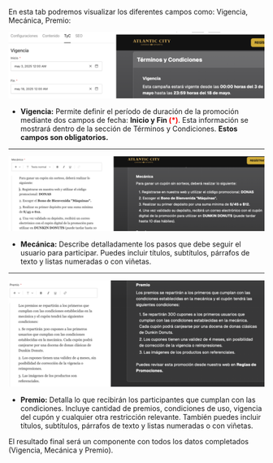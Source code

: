 En esta tab podremos visualizar los diferentes campos como: Vigencia, Mecánica, Premio:

![Términos y Condiciones: Vigencia](images/Vigencia.png)

- **Vigencia:** Permite definir el período de duración de la promoción mediante dos campos de fecha: **Inicio y Fin <span style='color:red'>(\*)</span>**. Esta información se mostrará dentro de la sección de Términos y Condiciones. **Estos campos son obligatorios.**

---

![Términos y Condiciones: Mecánica](images/Mecanica.png)

- **Mecánica:** Describe detalladamente los pasos que debe seguir el usuario para participar. Puedes incluir títulos, subtítulos, párrafos de texto y listas numeradas o con viñetas.

---

![Términos y Condiciones: Premio](images/Premio.png)

- **Premio:** Detalla lo que recibirán los participantes que cumplan con las condiciones. Incluye cantidad de premios, condiciones de uso, vigencia del cupón y cualquier otra restricción relevante. También puedes incluir títulos, subtítulos, párrafos de texto y listas numeradas o con viñetas.

El resultado final será un componente con todos los datos completados (Vigencia, Mecánica y Premio).
